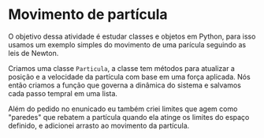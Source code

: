 # Movimento de partícula 

O objetivo dessa atividade é estudar classes e objetos em Python, para isso usamos um exemplo simples do movimento de 
uma parícula seguindo as leis de Newton.

Criamos uma classe `Particula`, a classe tem métodos para atualizar a posição e a velocidade da partícula com base em uma força aplicada. Nós então criamos a função que governa a dinâmica do sistema e salvamos cada passo tempral em uma lista. 

Além do pedido no enunicado eu também criei limites que agem como "paredes" que rebatem a partícula quando ela atinge os limites do espaço definido, e adicionei arrasto ao movimento da partícula.